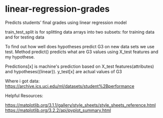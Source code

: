 # linear-regression-grades
Predicts students' final grades using linear regression model

train_test_split is for splitting data arrays into two subsets: for training data and for testing data

To find out how well does hypotheses predict G3 on new data sets we use test. Method predict() predicts what are G3 values using X_test features and my hypothese.

Predictions[x] is machine's prediction based on X_test features(attributes) and hypotheses({linear}). y_test[x] are actual values of G3 


Where i got data: https://archive.ics.uci.edu/ml/datasets/student%2Bperformance

Helpful Resources:

 https://matplotlib.org/3.1.1/gallery/style_sheets/style_sheets_reference.html
 https://matplotlib.org/3.2.2/api/pyplot_summary.html
